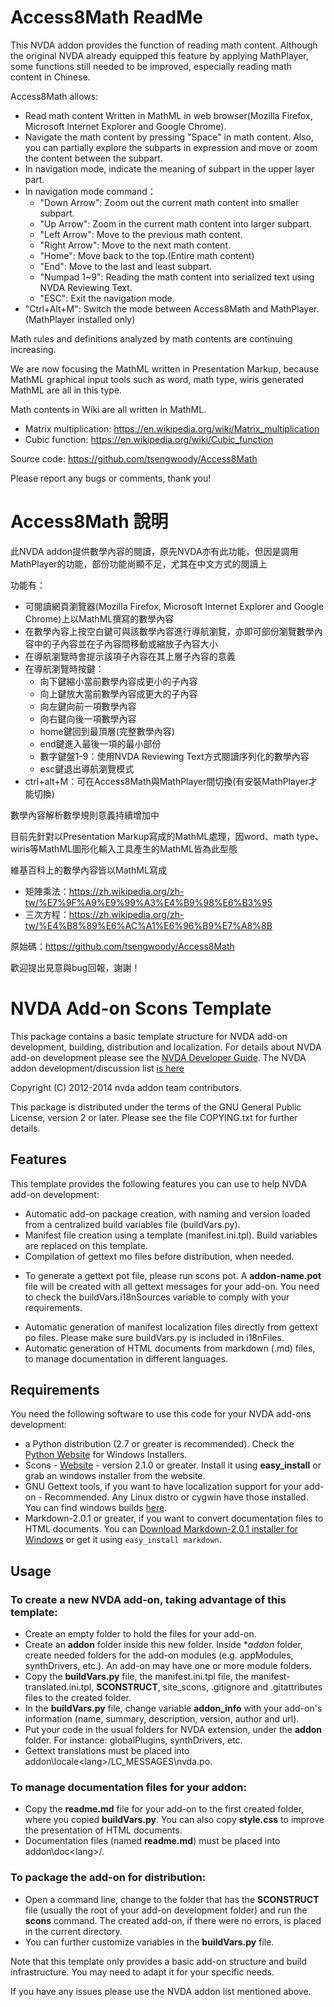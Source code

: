 ﻿# Access8Math ReadMe

This NVDA addon provides the function of reading math content. Although the original NVDA already equipped this feature by applying MathPlayer, some functions still needed to be improved, especially reading math content in Chinese.

Access8Math allows:

*	Read math content Written in MathML in web browser(Mozilla Firefox, Microsoft Internet Explorer and Google Chrome).
*	Navigate the math content by pressing "Space" in math content. Also, you can partially explore the subparts in expression and move or zoom the content between the subpart.
*	In navigation mode, indicate the meaning of subpart in the upper layer part.
*	In navigation mode command：
	*	"Down Arrow": Zoom out the current math content into smaller subpart.
	*	"Up Arrow": Zoom in the current math content into larger subpart. 
	*	"Left Arrow": Move to the previous math content.
	*	"Right Arrow": Move to the next math content.
	*	"Home": Move back to the top.(Entire math content)	
	*	"End": Move to the last and least subpart.
	*	"Numpad 1~9": Reading the math content into serialized text using NVDA Reviewing Text.
	*	"ESC": Exit the navigation mode.
*	"Ctrl+Alt+M": Switch the mode between Access8Math and MathPlayer.(MathPlayer installed only)

Math rules and definitions analyzed by math contents are continuing increasing.

We are now focusing the MathML written in Presentation Markup, because MathML graphical input tools such as word, math type, wiris generated MathML are all in this type.

Math contents in Wiki are all written in MathML.

*	Matrix multiplication: https://en.wikipedia.org/wiki/Matrix_multiplication
*	Cubic function: https://en.wikipedia.org/wiki/Cubic_function

Source code: https://github.com/tsengwoody/Access8Math

Please report any bugs or comments, thank you!

# Access8Math 說明

此NVDA addon提供數學內容的閱讀，原先NVDA亦有此功能，但因是調用MathPlayer的功能，部份功能尚顯不足，尤其在中文方式的閱讀上

功能有：

*	可閱讀網頁瀏覽器(Mozilla Firefox, Microsoft Internet Explorer and Google Chrome)上以MathML撰寫的數學內容
*	在數學內容上按空白鍵可與該數學內容進行導航瀏覽，亦即可部份瀏覽數學內容中的子內容並在子內容間移動或縮放子內容大小
*	在導航瀏覽時會提示該項子內容在其上層子內容的意義
*	在導航瀏覽時按鍵：
	*	向下鍵縮小當前數學內容成更小的子內容
	*	向上鍵放大當前數學內容成更大的子內容
	*	向左鍵向前一項數學內容
	*	向右鍵向後一項數學內容
	*	home鍵回到最頂層(完整數學內容)
	*	end鍵進入最後一項的最小部份
	*	數字鍵盤1-9：使用NVDA Reviewing Text方式閱讀序列化的數學內容
	*	esc鍵退出導航瀏覽模式
*	ctrl+alt+M：可在Access8Math與MathPlayer間切換(有安裝MathPlayer才能切換)

數學內容解析數學規則意義持續增加中

目前先針對以Presentation Markup寫成的MathML處理，因word、math type、wiris等MathML圖形化輸入工具產生的MathML皆為此型態

維基百科上的數學內容皆以MathML寫成

*	矩陣乘法：https://zh.wikipedia.org/zh-tw/%E7%9F%A9%E9%99%A3%E4%B9%98%E6%B3%95
*	三次方程：https://zh.wikipedia.org/zh-tw/%E4%B8%89%E6%AC%A1%E6%96%B9%E7%A8%8B

原始碼：https://github.com/tsengwoody/Access8Math

歡迎提出見意與bug回報，謝謝！

# NVDA Add-on Scons Template #

This package contains a basic template structure for NVDA add-on development, building, distribution and localization.
For details about NVDA add-on development please see the [NVDA Developer Guide](http://www.nvda-project.org/documentation/developerGuide.html).
The NVDA addon development/discussion list [is here](http://www.freelists.org/list/nvda-addons)

Copyright (C) 2012-2014 nvda addon team contributors.

This package is distributed under the terms of the GNU General Public License, version 2 or later. Please see the file COPYING.txt for further details.

## Features

This template provides the following features you can use to help NVDA add-on development:

*	Automatic add-on package creation, with naming and version loaded from a centralized build variables file (buildVars.py).
*	Manifest file creation using a template (manifest.ini.tpl). Build variables are replaced on this template.
*	Compilation of gettext mo files before distribution, when needed.
- To generate a gettext pot file, please run scons pot. A **addon-name.pot** file will be created with all gettext messages for your add-on. You need to check the buildVars.i18nSources variable to comply with your requirements.
*	Automatic generation of manifest localization files directly from gettext po files. Please make sure buildVars.py is included in i18nFiles.
*	Automatic generation of HTML documents from markdown (.md) files, to manage documentation in different languages.

## Requirements

You need the following software to use this code for your NVDA add-ons development:

- a Python distribution (2.7 or greater is recommended). Check the [Python Website](http://www.python.org) for Windows Installers.
- Scons - [Website](http://www.scons.org/) - version 2.1.0 or greater. Install it using **easy_install** or grab an windows installer from the website.
- GNU Gettext tools, if you want to have localization support for your add-on - Recommended. Any Linux distro or cygwin have those installed. You can find windows builds [here](http://gnuwin32.sourceforge.net/downlinks/gettext.php).
- Markdown-2.0.1 or greater, if you want to convert documentation files to HTML documents. You can [Download Markdown-2.0.1 installer for Windows](https://pypi.python.org/pypi/Markdown/2.0.1) or get it using `easy_install markdown`.


## Usage

### To create a new NVDA add-on, taking advantage of this template: ###

- Create an empty folder to hold the files for your add-on.
- Create an **addon** folder inside this new folder. Inside **addon* folder, create needed folders for the add-on modules (e.g. appModules, synthDrivers, etc.). An add-on may have one or more module folders.
- Copy the **buildVars.py** file, the manifest.ini.tpl file, the manifest-translated.ini.tpl, **SCONSTRUCT**, site_scons, .gitignore and .gitattributes files to the created folder.
- In the **buildVars.py** file, change variable **addon_info** with your add-on's information (name, summary, description, version, author and url).
- Put your code in the usual folders for NVDA extension, under the **addon** folder. For instance: globalPlugins, synthDrivers, etc.
- Gettext translations must be placed into addon\locale\<lang>/LC_MESSAGES\nvda.po. 

### To manage documentation files for your addon: ###

- Copy the **readme.md** file for your add-on to the first created folder, where you copied **buildVars.py**. You can also copy **style.css** to improve the presentation of HTML documents.
- Documentation files (named **readme.md**) must be placed into addon\doc\<lang>/.

### To package the add-on for distribution: ###

- Open a command line, change to the folder that has the **SCONSTRUCT** file (usually the root of your add-on development folder) and run the **scons** command. The created add-on, if there were no errors, is placed in the current directory.
- You can further customize variables in the **buildVars.py** file.

Note that this template only provides a basic add-on structure and build infrastructure. You may need to adapt it for your specific needs.

If you have any issues please use the NVDA addon list mentioned above.
